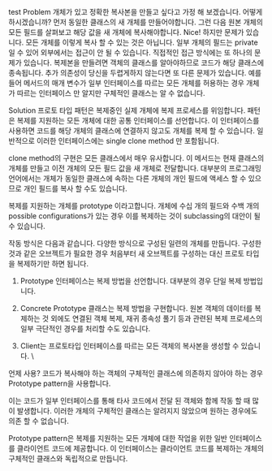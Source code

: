 test
Problem
개체가 있고 정확한 복사본을 만들고 싶다고 가정 해 보겠습니다. 어떻게 하시겠습니까? 
먼저 동일한 클래스의 새 개체를 만들어야합니다. 그런 다음 원본 개체의 모든 필드를 살펴보고 해당 값을 새 개체에 복사해야합니다.
Nice! 하지만 문제가 있습니다. 
모든 개체를 이렇게 복사 할 수 있는 것은 아닙니다. 
일부 개체의 필드는 private일 수 있어 외부에서는 접근이 안 될 수 있습니다.
직접적인 접근 방식에는 또 하나의 문제가 있습니다. 복제본을 만들려면 객체의 클래스를 알아야하므로 코드가 해당 클래스에 종속됩니다. 추가 의존성이 당신을 두렵게하지 않는다면 또 다른 문제가 있습니다. 예를 들어 메서드의 매개 변수가 일부 인터페이스를 따르는 모든 개체를 허용하는 경우 개체가 따르는 인터페이스 만 알지만 구체적인 클래스는 알 수 없습니다.


Solution
프로토 타입 패턴은 복제중인 실제 개체에 복제 프로세스를 위임합니다. 패턴은 복제를 지원하는 모든 개체에 대한 공통 인터페이스를 선언합니다. 이 인터페이스를 사용하면 코드를 해당 개체의 클래스에 연결하지 않고도 개체를 복제 할 수 있습니다. 일반적으로 이러한 인터페이스에는 single clone method 만 포함됩니다.

clone method의 구현은 모든 클래스에서 매우 유사합니다. 이 메서드는 현재 클래스의 개체를 만들고 이전 개체의 모든 필드 값을 새 개체로 전달합니다. 대부분의 프로그래밍 언어에서는 개체가 동일한 클래스에 속하는 다른 개체의 개인 필드에 액세스 할 수 있으므로 개인 필드를 복사 할 수도 있습니다.

복제를 지원하는 개체를 prototype 이라고합니다. 개체에 수십 개의 필드와 수백 개의 possible configurations가 있는 경우 이를 복제하는 것이 subclassing의 대안이 될 수 있습니다.


작동 방식은 다음과 같습니다. 다양한 방식으로 구성된 일련의 개체를 만듭니다. 구성한 것과 같은 오브젝트가 필요한 경우 처음부터 새 오브젝트를 구성하는 대신 프로토 타입을 복제하기만 하면 됩니다.



1. Prototype 인터페이스는 복제 방법을 선언합니다. 대부분의 경우 단일 복제 방법입니다.

2. Concrete Prototype 클래스는 복제 방법을 구현합니다. 원본 객체의 데이터를 복제하는 것 외에도 연결된 객체 복제, 재귀 종속성 풀기 등과 관련된 복제 프로세스의 일부 극단적인 경우를 처리할 수도 있습니다.

3. Client는 프로토타입 인터페이스를 따르는 모든 객체의 복사본을 생성할 수 있습니다.
\


언제 사용?
코드가 복사해야 하는 객체의 구체적인 클래스에 의존하지 않아야 하는 경우 Prototype pattern을 사용합니다.

이는 코드가 일부 인터페이스를 통해 타사 코드에서 전달 된 객체와 함께 작동 할 때 많이 발생합니다. 이러한 개체의 구체적인 클래스는 알려지지 않았으며 원하는 경우에도 의존 할 수 없습니다.

Prototype pattern은 복제를 지원하는 모든 개체에 대한 작업을 위한 일반 인터페이스를 클라이언트 코드에 제공합니다. 이 인터페이스는 클라이언트 코드를 복제하는 개체의 구체적인 클래스와 독립적으로 만듭니다.

